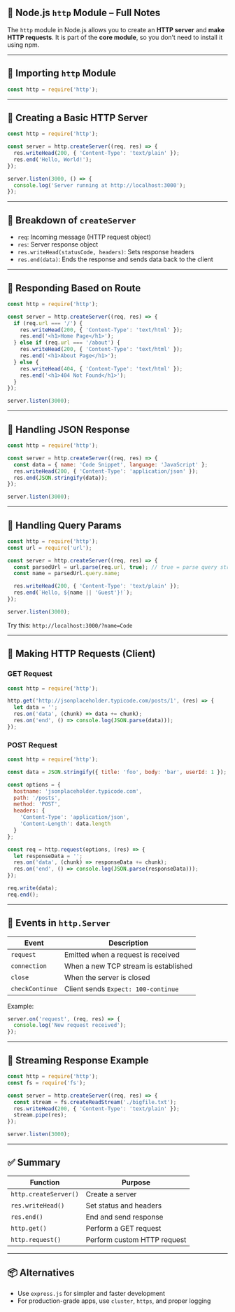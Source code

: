 
## 📘 Node.js `http` Module – Full Notes

The `http` module in Node.js allows you to create an **HTTP server** and **make HTTP requests**. It is part of the **core module**, so you don’t need to install it using npm.

---

## 🔹 Importing `http` Module

```js
const http = require('http');
```

---

## 🔹 Creating a Basic HTTP Server

```js
const http = require('http');

const server = http.createServer((req, res) => {
  res.writeHead(200, { 'Content-Type': 'text/plain' });
  res.end('Hello, World!');
});

server.listen(3000, () => {
  console.log('Server running at http://localhost:3000');
});
```

---

## 🧠 Breakdown of `createServer`

* `req`: Incoming message (HTTP request object)
* `res`: Server response object
* `res.writeHead(statusCode, headers)`: Sets response headers
* `res.end(data)`: Ends the response and sends data back to the client

---

## 🔹 Responding Based on Route

```js
const http = require('http');

const server = http.createServer((req, res) => {
  if (req.url === '/') {
    res.writeHead(200, { 'Content-Type': 'text/html' });
    res.end('<h1>Home Page</h1>');
  } else if (req.url === '/about') {
    res.writeHead(200, { 'Content-Type': 'text/html' });
    res.end('<h1>About Page</h1>');
  } else {
    res.writeHead(404, { 'Content-Type': 'text/html' });
    res.end('<h1>404 Not Found</h1>');
  }
});

server.listen(3000);
```

---

## 🔹 Handling JSON Response

```js
const http = require('http');

const server = http.createServer((req, res) => {
  const data = { name: 'Code Snippet', language: 'JavaScript' };
  res.writeHead(200, { 'Content-Type': 'application/json' });
  res.end(JSON.stringify(data));
});

server.listen(3000);
```

---

## 🔹 Handling Query Params

```js
const http = require('http');
const url = require('url');

const server = http.createServer((req, res) => {
  const parsedUrl = url.parse(req.url, true); // true = parse query string
  const name = parsedUrl.query.name;

  res.writeHead(200, { 'Content-Type': 'text/plain' });
  res.end(`Hello, ${name || 'Guest'}!`);
});

server.listen(3000);
```

Try this: `http://localhost:3000/?name=Code`

---

## 🔹 Making HTTP Requests (Client)

### GET Request

```js
const http = require('http');

http.get('http://jsonplaceholder.typicode.com/posts/1', (res) => {
  let data = '';
  res.on('data', (chunk) => data += chunk);
  res.on('end', () => console.log(JSON.parse(data)));
});
```

### POST Request

```js
const http = require('http');

const data = JSON.stringify({ title: 'foo', body: 'bar', userId: 1 });

const options = {
  hostname: 'jsonplaceholder.typicode.com',
  path: '/posts',
  method: 'POST',
  headers: {
    'Content-Type': 'application/json',
    'Content-Length': data.length
  }
};

const req = http.request(options, (res) => {
  let responseData = '';
  res.on('data', (chunk) => responseData += chunk);
  res.on('end', () => console.log(JSON.parse(responseData)));
});

req.write(data);
req.end();
```

---

## 🔹 Events in `http.Server`

| Event           | Description                          |
| --------------- | ------------------------------------ |
| `request`       | Emitted when a request is received   |
| `connection`    | When a new TCP stream is established |
| `close`         | When the server is closed            |
| `checkContinue` | Client sends `Expect: 100-continue`  |

Example:

```js
server.on('request', (req, res) => {
  console.log('New request received');
});
```

---

## 🔹 Streaming Response Example

```js
const http = require('http');
const fs = require('fs');

const server = http.createServer((req, res) => {
  const stream = fs.createReadStream('./bigfile.txt');
  res.writeHead(200, { 'Content-Type': 'text/plain' });
  stream.pipe(res);
});

server.listen(3000);
```

---

## ✅ Summary

| Function              | Purpose                     |
| --------------------- | --------------------------- |
| `http.createServer()` | Create a server             |
| `res.writeHead()`     | Set status and headers      |
| `res.end()`           | End and send response       |
| `http.get()`          | Perform a GET request       |
| `http.request()`      | Perform custom HTTP request |

---

## 📦 Alternatives

* Use `express.js` for simpler and faster development
* For production-grade apps, use `cluster`, `https`, and proper logging